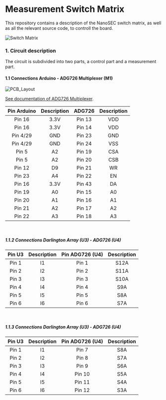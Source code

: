 # Measurement Switch Matrix

This repository contains a description of the NanoSEC switch matrix, as well as all the relevant source code, 
to controll the board. 

![Switch Matrix](documentation/figures/Motherboard.jpg)

### 1. Circuit description 

The circuit is subdivided into two parts, a control part and a measurement part. 


#### 1.1 Connections Arduino - ADG726 Multiplexer (M1)


![PCB_Layout](documentation/figures/PCB_Layout.svg)


[See documentation of ADG726 Multiplexer](https://www.mouser.de/datasheet/2/609/ADG726_732-1503078.pdf).

| Pin Arduino | Description | ADG726    | Description   |
|:-----------:|:-----------:|:---------:|:-------------:|
| Pin 16      |     3.3V    |  Pin 13   | VDD           |
| Pin 16      |     3.3V    |  Pin 14   | VDD           |
| Pin 4/29    |     GND     |  Pin 23   | GND           |
| Pin 4/29    |     GND     |  Pin 24   | VSS           |  
| Pin 5       |     A2      |  Pin 19   | CSA           |
| Pin 5       |     A2      |  Pin 20   | CSB           |
| Pin 12      |     D9      |  Pin 21   | WR            |
| Pin 23      |     A4      |  Pin 22   | EN            |
| Pin 16      |     3.3V    | Pin 43    | DA            |   
| Pin 19      |     A0      | Pin 15    | A0            |
| Pin 20      |     A1      | Pin 16    | A1            |
| Pin 21      |     A2      | Pin 17    | A2            |
| Pin 22      |     A3      | Pin 18    | A3            |

<BR>

##### 1.1.2 Connections Darlington Array (U3) - ADG726 (U4)

|     Pin U3     | Description | Pin ADG726 (U4) | Description  |
|:--------------:|:-----------:|:---------------:|:------------:|
| Pin  1         |     I1      | Pin 1           | S12A         |       
| Pin  2         |     I2      | Pin 2           | S11A         |      
| Pin  3         |     I3      | Pin 3           | S10A         |     
| Pin  4         |     I4      | Pin 4           |  S9A         |
| Pin  5         |     I5      | Pin 5           |  S8A         |     
| Pin  6         |     I6      | Pin 6           |  S7A         |     
 
<BR>

##### 1.1.3 Connections Darlington Array (U3) - ADG726 (U4)

|     Pin U3     | Description | Pin ADG726 (U4) | Description  |
|:--------------:|:-----------:|:---------------:|:------------:|
| Pin  1         |     I1      | Pin 7           |  S8A        |       
| Pin  2         |     I2      | Pin 8           |  S7A         |      
| Pin  3         |     I3      | Pin 9           |  S6A         |     
| Pin  4         |     I4      | Pin 10          |  S5A         |
| Pin  5         |     I5      | Pin 11          |  S4A         |     
| Pin  6         |     I6      | Pin 12          |  S3A         |     